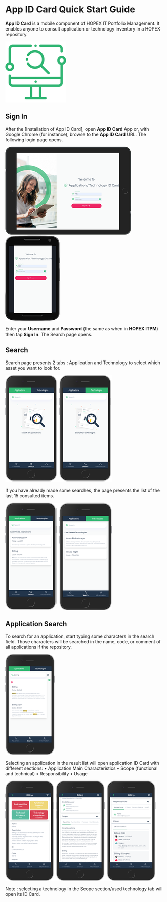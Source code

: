 # App ID Card Quick Start Guide

**App ID Card** is a mobile component of HOPEX IT Portfolio Management. It enables anyone to consult application or technology inventory in a HOPEX repository.

![App ID Card App icon](images/QSG-AppLogo.png) 

## Sign In

After the [Installation of App ID Card], open **App ID Card** App or, with Google Chrome (for instance), browse to the **App ID Card** URL. The following login page opens.

![login page on a tablet](images/QSG-TabletLoginPage.png)  ![login page](images/QSG-PhoneLoginPage.png)

Enter your **Username** and **Password** (the same as when in **HOPEX ITPM**) then tap **Sign In**. The Search page opens.

## Search

Search page presents 2 tabs : Application and Technology to select which asset you want to look for.

![Search pages for application and technology](images/QSG-SearchPages.png)
 
If you have already made some searches, the page presents the list of the last 15 consulted items.

![Search pages with historic](images/QSG-SearchPagesWithHistoric.png)

## Application Search

To search for an application, start typing some characters in the search field. Those characters will be searched in the name, code, or comment of all applications if the repository.

![Application Search](images/QSG-SearchPageApplication.png)

Selecting an application in the result list will open application ID Card with different sections:
•	Application Main Characteristics
•	Scope (functional and technical)
•	Responsibility
•	Usage

![Application Page](images/QSG-ApplicationPage.png)

Note : selecting a technology in the Scope section/used technology tab will open its ID Card.
